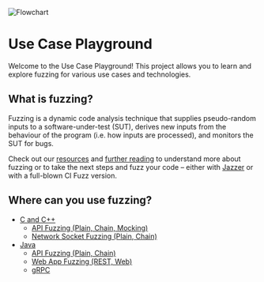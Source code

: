![Flowchart](https://raw.githubusercontent.com/ci-fuzz/Use-Case-Playground/main/.code-intelligence/Entwurf2.5.jpg "Flowchart")

# Use Case Playground

Welcome to the Use Case Playground! This project allows you to learn and explore fuzzing for various use cases and technologies.

## What is fuzzing?

Fuzzing is a dynamic code analysis technique that supplies pseudo-random inputs to a software-under-test (SUT), derives new inputs from the behaviour of the program (i.e. how inputs are processed), and monitors the SUT for bugs.

Check out our [resources](https://help.code-intelligence.com/getting-started) and [further reading](https://www.code-intelligence.com/blog/fuzzing-101-the-basics) to understand more about fuzzing or to take the next steps and fuzz your code – either with [Jazzer](https://github.com/CodeIntelligenceTesting/jazzer) or with a full-blown CI Fuzz version.

## Where can you use fuzzing?

* [C and C++](https://github.com/ci-fuzz/Use-Case-Playground/tree/main/c_cpp)
  * [API Fuzzing (Plain, Chain, Mocking)](https://github.com/ci-fuzz/Use-Case-Playground/tree/main/c_cpp/api_fuzzing)
  * [Network Socket Fuzzing (Plain, Chain)](https://github.com/ci-fuzz/Use-Case-Playground/tree/main/c_cpp/network_socket/tcp_server)
* [Java](https://github.com/ci-fuzz/Use-Case-Playground/tree/main/java)
  * [API Fuzzing (Plain, Chain)](https://github.com/ci-fuzz/Use-Case-Playground/tree/main/java/api_fuzzing)
  * [Web App Fuzzing (REST, Web)](https://github.com/ci-fuzz/Use-Case-Playground/tree/main/java/webapp)
  * [gRPC](https://github.com/ci-fuzz/Use-Case-Playground/tree/main/java/grpc)
